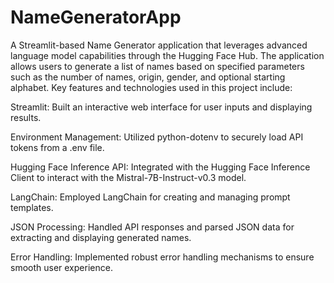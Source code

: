 # NameGeneratorApp

A Streamlit-based Name Generator application that leverages advanced language model capabilities through the Hugging Face Hub. The application allows users to generate a list of names based on specified parameters such as the number of names, origin, gender, and optional starting alphabet. Key features and technologies used in this project include:

Streamlit: Built an interactive web interface for user inputs and displaying results.

Environment Management: Utilized python-dotenv to securely load API tokens from a .env file.

Hugging Face Inference API: Integrated with the Hugging Face Inference Client to interact with the Mistral-7B-Instruct-v0.3 model.

LangChain: Employed LangChain for creating and managing prompt templates.

JSON Processing: Handled API responses and parsed JSON data for extracting and displaying generated names.

Error Handling: Implemented robust error handling mechanisms to ensure smooth user experience.
